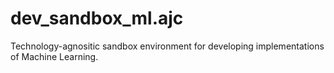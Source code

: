 # dev_sandbox_ml.ajc

Technology-agnositic sandbox environment for developing implementations of Machine Learning.
